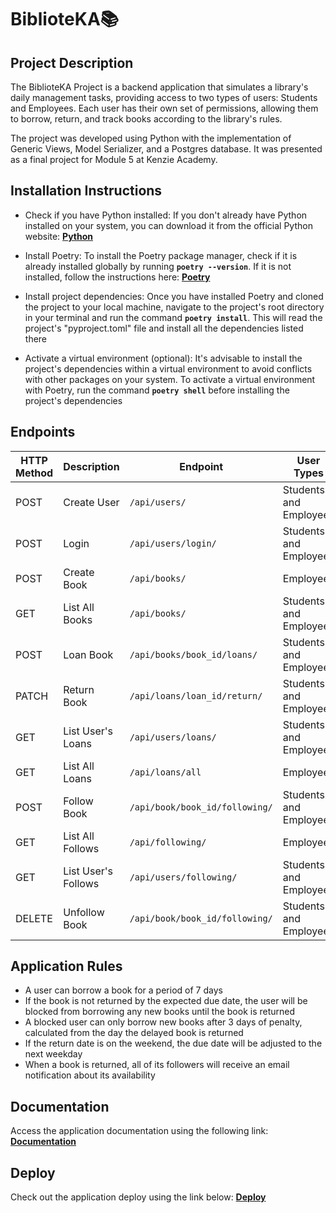 # BiblioteKA:books:

## Project Description

The BiblioteKA Project is a backend application that simulates a library's daily management tasks, providing access to two types of users: Students and Employees. Each user has their own set of permissions, allowing them to borrow, return, and track books according to the library's rules.

The project was developed using Python with the implementation of Generic Views, Model Serializer, and a Postgres database. It was presented as a final project for Module 5 at Kenzie Academy.


## Installation Instructions

- Check if you have Python installed: If you don't already have Python installed on your system, you can download it from the official Python website: **[Python](https://www.python.org/downloads/)**

- Install Poetry: To install the Poetry package manager, check if it is already installed globally by running **`poetry --version`**. If it is not installed, follow the instructions here: **[Poetry](https://github.com/asdf-community/asdf-poetry)**

- Install project dependencies: Once you have installed Poetry and cloned the project to your local machine, navigate to the project's root directory in your terminal and run the command **`poetry install`**. This will read the project's "pyproject.toml" file and install all the dependencies listed there

- Activate a virtual environment (optional): It's advisable to install the project's dependencies within a virtual environment to avoid conflicts with other packages on your system. To activate a virtual environment with Poetry, run the command **`poetry shell`** before installing the project's dependencies


## Endpoints

| HTTP Method | Description | Endpoint | User Types | Authentication Required |
| --- | --- | --- | --- | --- |
| POST | Create User | `/api/users/` | Students and Employees | No Authentication |
| POST | Login | `/api/users/login/` | Students and Employees | No Authentication |
| POST | Create Book | `/api/books/` | Employees | Authenticated |
| GET | List All Books | `/api/books/` | Students and Employees | Authenticated |
| POST | Loan Book | `/api/books/book_id/loans/` | Students and Employees | Authenticated |
| PATCH | Return Book | `/api/loans/loan_id/return/` | Students and Employees | Authenticated |
| GET | List User's Loans | `/api/users/loans/` | Students and Employees | Authenticated |
| GET | List All Loans | `/api/loans/all` | Employees | Authenticated |
| POST | Follow Book | `/api/book/book_id/following/` | Students and Employees | Authenticated |
| GET | List All Follows | `/api/following/` | Employees | Authenticated |
| GET | List User's Follows | `/api/users/following/` | Students and Employees | Authenticated |
| DELETE | Unfollow Book | `/api/book/book_id/following/` | Students and Employees | Authenticated |


## Application Rules

- A user can borrow a book for a period of 7 days
- If the book is not returned by the expected due date, the user will be blocked from borrowing any new books until the book is returned
- A blocked user can only borrow new books after 3 days of penalty, calculated from the day the delayed book is returned
- If the return date is on the weekend, the due date will be adjusted to the next weekday
- When a book is returned, all of its followers will receive an email notification about its availability


## Documentation

Access the application documentation using the following link:
**[Documentation](http://127.0.0.1:8000/api/docs/swagger/)**


## Deploy

Check out the application deploy using the link below:
**[Deploy](http://127.0.0.1:8000/api/docs/swagger/)**
